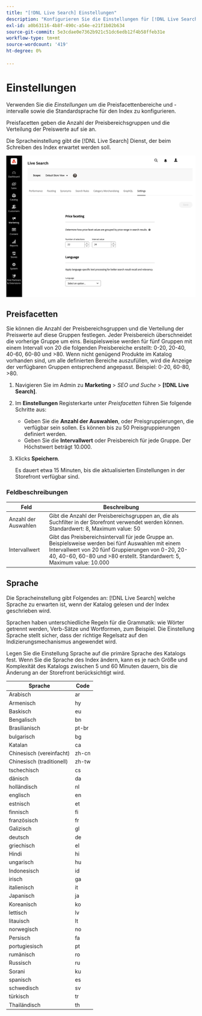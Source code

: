 ```yaml
---
title: "[!DNL Live Search] Einstellungen"
description: "Konfigurieren Sie die Einstellungen für [!DNL Live Search] Dienst."
exl-id: a0b63116-4b8f-490c-a54e-e21f1b02b634
source-git-commit: 5e3cdae0e7362b921c51dc6edb12f4b58ffeb31e
workflow-type: tm+mt
source-wordcount: '419'
ht-degree: 0%

---
```


# Einstellungen

Verwenden Sie die *Einstellungen* um die Preisfacettenbereiche und -intervalle sowie die Standardsprache für den Index zu konfigurieren.

Preisfacetten geben die Anzahl der Preisbereichsgruppen und die Verteilung der Preiswerte auf sie an.

Die Spracheinstellung gibt die [!DNL Live Search] Dienst, der beim Schreiben des Index erwartet werden soll.

![Einstellungen](assets/settings.png)

## Preisfacetten

Sie können die Anzahl der Preisbereichsgruppen und die Verteilung der Preiswerte auf diese Gruppen festlegen. Jeder Preisbereich überschneidet die vorherige Gruppe um eins. Beispielsweise werden für fünf Gruppen mit einem Intervall von 20 die folgenden Preisbereiche erstellt: 0-20, 20-40, 40-60, 60-80 und >80. Wenn nicht genügend Produkte im Katalog vorhanden sind, um alle definierten Bereiche auszufüllen, wird die Anzeige der verfügbaren Gruppen entsprechend angepasst. Beispiel: 0-20, 60-80, >80.

1. Navigieren Sie im Admin zu **Marketing** > *SEO und Suche* > **[!DNL Live Search]**.
1. Im **Einstellungen** Registerkarte unter *Preisfacetten* führen Sie folgende Schritte aus:
   * Geben Sie die **Anzahl der Auswahlen**, oder Preisgruppierungen, die verfügbar sein sollen. Es können bis zu 50 Preisgruppierungen definiert werden.
   * Geben Sie die **Intervallwert** oder Preisbereich für jede Gruppe. Der Höchstwert beträgt 10.000.
1. Klicks **Speichern**.

   Es dauert etwa 15 Minuten, bis die aktualisierten Einstellungen in der Storefront verfügbar sind.

### Feldbeschreibungen

| Feld | Beschreibung |
|--- |--- |
| Anzahl der Auswahlen | Gibt die Anzahl der Preisbereichsgruppen an, die als Suchfilter in der Storefront verwendet werden können. Standardwert: 8, Maximum value: 50 |
| Intervallwert | Gibt das Preisbereichsintervall für jede Gruppe an. Beispielsweise werden bei fünf Auswahlen mit einem Intervallwert von 20 fünf Gruppierungen von 0-20, 20-40, 40-60, 60-80 und >80 erstellt. Standardwert: 5, Maximum value: 10.000 |

## Sprache

Die Spracheinstellung gibt Folgendes an: [!DNL Live Search] welche Sprache zu erwarten ist, wenn der Katalog gelesen und der Index geschrieben wird.

Sprachen haben unterschiedliche Regeln für die Grammatik: wie Wörter getrennt werden, Verb-Sätze und Wortformen, zum Beispiel.
Die Einstellung Sprache stellt sicher, dass der richtige Regelsatz auf den Indizierungsmechanismus angewendet wird.

Legen Sie die Einstellung Sprache auf die primäre Sprache des Katalogs fest. Wenn Sie die Sprache des Index ändern, kann es je nach Größe und Komplexität des Katalogs zwischen 5 und 60 Minuten dauern, bis die Änderung an der Storefront berücksichtigt wird.

| Sprache | Code |
|----|----|
| Arabisch | ar |
| Armenisch | hy |
| Baskisch | eu |
| Bengalisch | bn |
| Brasilianisch | pt-br |
| bulgarisch | bg |
| Katalan | ca |
| Chinesisch (vereinfacht) | zh-cn |
| Chinesisch (traditionell) | zh-tw |
| tschechisch | cs |
| dänisch | da |
| holländisch | nl |
| englisch | en |
| estnisch | et |
| finnisch | fi |
| französisch | fr |
| Galizisch | gl |
| deutsch | de |
| griechisch | el |
| Hindi | hi |
| ungarisch | hu |
| Indonesisch | id |
| irisch | ga |
| italienisch | it |
| Japanisch | ja |
| Koreanisch | ko |
| lettisch | lv |
| litauisch | lt |
| norwegisch | no |
| Persisch | fa |
| portugiesisch | pt |
| rumänisch | ro |
| Russisch | ru |
| Sorani | ku |
| spanisch | es |
| schwedisch | sv |
| türkisch | tr |
| Thailändisch | th |
